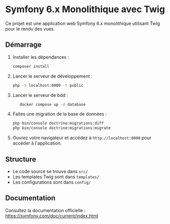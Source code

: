 # Symfony 6.x Monolithique avec Twig

Ce projet est une application web Symfony 6.x monolithique utilisant Twig pour le rendu des vues.

## Démarrage

1. Installer les dépendances :
   ```bash
   composer install
   ```
2. Lancer le serveur de développement :
   ```bash
   php -S localhost:8000 -t public
   ```
2. Lancer le serveur de bdd :
   ```bash
      docker compose up -d database
   ```
4. Faites une migration de la base de données :
   ```bash
   php bin/console doctrine:migrations:diff
   php bin/console doctrine:migrations:migrate
   ```
5. Ouvrez votre navigateur et accédez à `http://localhost:8000` pour accéder à l'application.

## Structure
- Le code source se trouve dans `src/`
- Les templates Twig sont dans `templates/`
- Les configurations sont dans `config/`

## Documentation
Consultez la documentation officielle : https://symfony.com/doc/current/index.html
